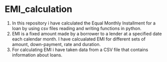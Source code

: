 # EMI_calculation
1) In this repository i have calculated the Equal Monthly Installment for a loan by using  csv files reading and writing functions in python.
2) EMI is a fixed amount made by a borrower to a lender at a specified date each calendar month. I have calcualated EMI for different sets of amount, down-payment, rate and duration.
3) For calculating EMI i have taken data from a CSV file that contains information about loans.
